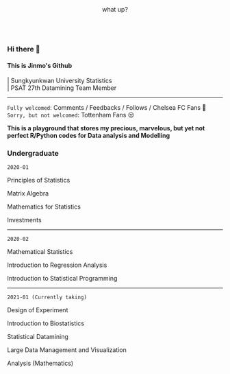 <center> what up? </center>
<br>
<br>
<br>

### Hi there 👋


#### This is Jinmo's Github<br>
| Sungkyunkwan University Statistics<br>
| PSAT 27th Datamining Team Member
___

`Fully welcomed`: Comments / Feedbacks / Follows / Chelsea FC Fans 💙<br>
`Sorry, but not welcomed`: Tottenham Fans 😒<br>

**This is a playground that stores my precious, marvelous, but yet not perfect R/Python codes for Data analysis and Modelling**

### Undergraduate

`2020-01`

Principles of Statistics

Matrix Algebra

Mathematics for Statistics

Investments

___

`2020-02`

Mathematical Statistics

Introduction to Regression Analysis

Introduction to Statistical Programming

___


`2021-01 (Currently taking)`

Design of Experiment

Introduction to Biostatistics

Statistical Datamining

Large Data Management and Visualization

Analysis (Mathematics)


<!--
**morcellinus/Morcellinus** is a ✨ _special_ ✨ repository because its `README.md` (this file) appears on your GitHub profile.

Here are some ideas to get you started:

- 🔭 I’m currently working on ...
- 🌱 I’m currently learning ...
- 👯 I’m looking to collaborate on ...
- 🤔 I’m looking for help with ...
- 💬 Ask me about ...
- 📫 How to reach me: ...
- 😄 Pronouns: ...
- ⚡ Fun fact: ...'
- 
I'm currently working on
